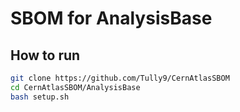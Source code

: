 # SBOM for AnalysisBase

## How to run
```bash
git clone https://github.com/Tully9/CernAtlasSBOM
cd CernAtlasSBOM/AnalysisBase
bash setup.sh

```